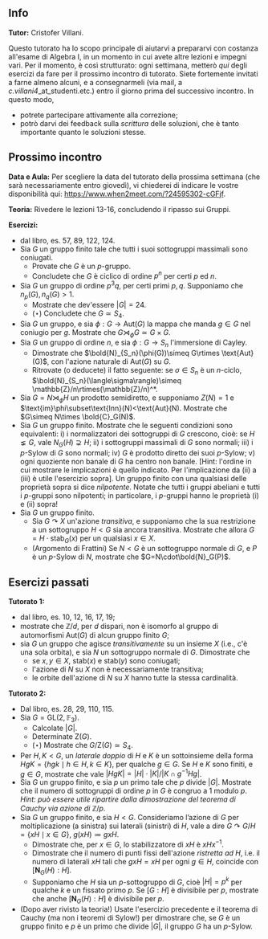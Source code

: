 ## Info

**Tutor:** Cristofer Villani.

Questo tutorato ha lo scopo principale di aiutarvi a prepararvi con costanza all'esame di Algebra I, in un momento in cui avete altre lezioni e 
impegni vari. Per il momento, è così strutturato: ogni settimana, metterò *qui* degli esercizi da fare per il prossimo incontro di tutorato.
Siete fortemente invitati a farne almeno alcuni, e a consegnarmeli (via mail, a *c.villani4*_at_studenti.etc.) entro il giorno prima del successivo
incontro. In questo modo,

- potrete partecipare attivamente alla correzione;
- potrò darvi dei feedback sulla *scrittura* delle soluzioni, che è tanto importante quanto le soluzioni stesse.

## Prossimo incontro

**Data e Aula:** Per scegliere la data del tutorato della prossima settimana (che sarà necessariamente entro giovedì), vi chiederei di indicare le vostre disponibilità qui: https://www.when2meet.com/?24595302-cGFjf. 

**Teoria:** Rivedere le lezioni 13-16, concludendo il ripasso sui Gruppi.  

**Esercizi:**
- dal libro, es. 57, 89, 122, 124.
- Sia $G$ un gruppo finito tale che tutti i suoi sottogruppi massimali sono coniugati.
  - Provate che $G$ è un $p$-gruppo.
  - Concludete che $G$ è ciclico di ordine $p^n$ per certi $p$ ed $n$.
- Sia $G$ un gruppo di ordine $p^3q$, per certi primi $p,q$. Supponiamo che $n_p(G), n_q(G)>1$.  
  - Mostrate che dev'essere $|G|=24$.
  - ($\star$) Concludete che $G\simeq S_4$.
- Sia $G$ un gruppo, e sia $\phi:G\to \text{Aut}(G)$ la mappa che manda $g\in G$ nel coniugio per $g$. Mostrate che $G\rtimes_\phi G\simeq G\times G$.
- Sia $G$ un gruppo di ordine $n$, e sia $\phi:G\to S_n$ l'immersione di Cayley.
  - Dimostrate che $\bold{N}_{S_n}(\phi(G))\simeq G\rtimes \text{Aut}(G)$, con l'azione naturale di $\text{Aut}(G)$ su $G$.
  - Ritrovate (o deducete) il fatto seguente: se $\sigma\in S_n$ è un $n$-ciclo, $\bold{N}_{S_n}(\langle\sigma\rangle)\simeq \mathbb{Z}/n\rtimes(\mathbb{Z}/n)^*.
- Sia $G=N\rtimes_\phi H$ un prodotto semidiretto, e supponiamo $Z(N)=1$ e $\text{im}\phi\subset\text{Inn}(N)<\text{Aut}(N). Mostrate che $G\simeq N\times \bold{C}_G(N)$.     
- Sia $G$ un gruppo finito. Mostrate che le seguenti condizioni sono equivalenti:
  i) i normalizzatori dei sottogruppi di $G$ crescono, cioè: se $H\lneq G$, vale $N_G(H)\supsetneq H$;
  ii) i sottogruppi massimali di $G$ sono normali; 
  iii) i $p$-Sylow di $G$ sono normali; 
  iv) $G$ è prodotto diretto dei suoi $p$-Sylow;
  v) ogni quoziente non banale di $G$ ha centro non banale.
[Hint: l'ordine in cui mostrare le implicazioni è quello indicato. Per l'implicazione da (ii) a (iii) è utile l'esercizio sopra]. Un gruppo finito con una qualsiasi delle proprietà sopra si dice _nilpotente_. Notate che tutti i gruppi abeliani e tutti i $p$-gruppi sono nilpotenti; in particolare, i $p$-gruppi hanno le proprietà (i) e (ii) sopra!
- Sia $G$ un gruppo finito. 
  - Sia $G\curvearrowright X$ un'azione _transitiva_, e supponiamo che la sua restrizione a un sottogruppo $H<G$ sia ancora transitiva. Mostrate che allora $G=H\cdot\text{stab}_G(x)$ per un qualsiasi $x\in X$.
  - (Argomento di Frattini) Se $N<G$ è un sottogruppo normale di $G$, e $P$ è un $p$-Sylow di $N$, mostrate che $G=N\cdot\bold{N}_G(P)$. 
  

## Esercizi passati

**Tutorato 1:** 
- dal libro, es. 10, 12, 16, 17, 19;
- mostrate che $\mathbb{Z}/d$, per $d$ dispari, non è isomorfo al gruppo di automorfismi $\text{Aut}(G)$ di alcun gruppo finito $G$;
- sia $G$ un gruppo che agisce *transitivamente* su un insieme $X$ (i.e., c'è una sola orbita), e sia $N$ un sottogruppo normale di $G$. Dimostrate che
  - se $x,y\in X$, $\text{stab}(x)$ e $\text{stab}(y)$ sono coniugati;
  - l'azione di $N$ su $X$ non è necessariamente transitiva;
  - le orbite dell'azione di $N$ su $X$ hanno tutte la stessa cardinalità. 

**Tutorato 2:** 
- Dal libro, es. 28, 29, 110, 115. 
- Sia $G=\text{GL}(2,\mathbb{F}_3)$.
  - Calcolate $|G|$.
  - Determinate $\text{Z}(G)$.
  - ($\star$) Mostrate che $G/\text{Z}(G)\simeq S_4$.
- Per $H,K < G$, un _laterale doppio_ di $H$ e $K$ è un sottoinsieme della forma $HgK=\lbrace hgk\mid h\in H, k\in K\rbrace$, per qualche $g\in G$. Se $H$ e $K$ sono finiti, e $g\in G$, mostrate che vale $|HgK|=|H|\cdot|K|/|K\cap g^{-1}Hg|$.
- Sia $G$ un gruppo finito, e sia $p$ un primo tale che $p$ divide $|G|$. Mostrate che il numero di sottogruppi di ordine $p$ in $G$ è congruo a $1$ modulo $p$. _Hint: può essere utile ripartire dalla dimostrazione del teorema di Cauchy via azione di_ $\mathbb{Z}/p$.
- Sia $G$ un gruppo finito, e sia $H < G$. Consideriamo l’azione di $G$ per moltiplicazione (a sinistra) sui laterali (sinistri) di $H$, vale a dire $G\curvearrowright G/H=\lbrace xH\mid x\in G\rbrace$, $g(xH) \coloneqq gxH$.
  - Dimostrate che, per $x\in G$, lo stabilizzatore di $xH$ è $xHx^{-1}$.
  - Dimostrate che il numero di punti fissi dell'azione _ristretta ad_ $H$, i.e. il numero di laterali $xH$ tali che $gxH=xH$ per ogni $g\in H$, coincide con $[\mathbf{N}_G(H):H]$.
  - Supponiamo che $H$ sia un $p$-sottogruppo di $G$, cioè $|H|=p^k$ per qualche $k$ e un fissato primo $p$. Se $[G:H]$ è divisibile per $p$, mostrate che anche $[\mathbf{N}_G(H):H]$ è divisibile per $p$.
- (Dopo aver rivisto la teoria!) Usate l'esercizio precedente e il teorema di Cauchy (ma non i teoremi di Sylow!) per dimostrare che, se $G$ è un gruppo finito e $p$ è un primo che divide $|G|$, il gruppo $G$ ha un $p$-Sylow.  


